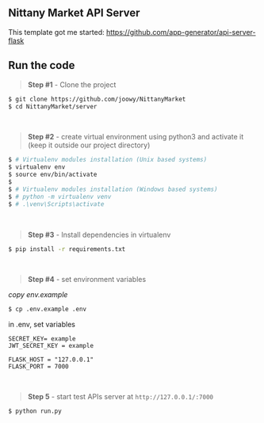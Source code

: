 ## Nittany Market API Server

This template got me started: https://github.com/app-generator/api-server-flask

## Run the code

> **Step #1** - Clone the project

```bash
$ git clone https://github.com/joowy/NittanyMarket
$ cd NittanyMarket/server
```

<br />

> **Step #2** - create virtual environment using python3 and activate it (keep it outside our project directory)

```bash
$ # Virtualenv modules installation (Unix based systems)
$ virtualenv env
$ source env/bin/activate
$
$ # Virtualenv modules installation (Windows based systems)
$ # python -m virtualenv venv
$ # .\venv\Scripts\activate
```

<br />

> **Step #3** - Install dependencies in virtualenv

```bash
$ pip install -r requirements.txt
```

 <br />

> **Step #4** - set environment variables

_copy env.example_

```bash
$ cp .env.example .env
```

in .env, set variables

```
SECRET_KEY= example
JWT_SECRET_KEY = example

FLASK_HOST = "127.0.0.1"
FLASK_PORT = 7000
```

<br />

> **Step 5** - start test APIs server at `http://127.0.0.1/:7000`

```bash
$ python run.py
```
